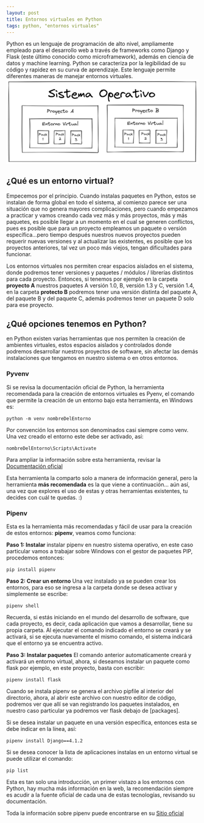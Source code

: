 ```yaml
---
layout: post
title: Entornos virtuales en Python
tags: python, "entornos virtuales"
---
```


Python es un lenguaje de programación de alto nivel, ampliamente empleado para el desarrollo web a través de frameworks como Django y Flask (este último conocido como microframework), además en ciencia de datos y machine learning. Python se caracteriza por la legibilidad de su código y rapidez en su curva de aprendizaje. Este lenguaje permite diferentes maneras de manejar entornos virtuales. 
![Entornos](/images/entornos.png)

## ¿Qué es un entorno virtual?

Empecemos por el principio. Cuando instalas paquetes en Python, estos se instalan de forma global en todo el sistema, al comienzo parece ser una situación que no genera mayores complicaciones, pero cuando empezamos a practicar y vamos creando cada vez más y más proyectos, más y más paquetes, es posible llegar a un momento en el cual se generen conflictos, pues es posible que para un proyecto empleamos un paquete o versión específica...pero tiempo después nuestros nuevos proyectos pueden requerir nuevas versiones y al actualizar las existentes, es posible que los proyectos anteriores, tal vez un poco más viejos, tengan dificultades para funcionar. 

Los entornos virtuales nos permiten crear espacios aislados en el sistema, donde podremos tener versiones y paquetes / módulos / librerías distintos para cada proyecto. Entonces, si tenemos por ejemplo en la carpeta **proyecto A** nuestros paquetes A versión 1.0, B, versión 1.3 y C, versión 1.4, en la carpeta **protecto B** podremos tener una versión distinta del paquete A, del paquete B y del paquete C, además podremos tener un paquete D solo para ese proyecto.

## ¿Qué opciones tenemos en Python?

en Python existen varias herramientas que nos permiten la creación de ambientes virtuales, estos espacios aislados y controlados donde podremos desarrollar nuestros proyectos de software, sin afectar las demás instalaciones que tengamos en nuestro sistema o en otros entornos. 


### Pyvenv

Si se revisa la documentación oficial de Python, la herramienta recomendada para la creación de entornos virtuales es Pyenv, el comando que permite la creación de un entorno bajo esta herramienta, en Windows es: 

~~~ 
python -m venv nombreDelEntorno
~~~ 

Por convención los entornos son denominados casi siempre como venv. Una vez creado el entorno este debe ser activado, así: 

~~~ 
nombreDelEntorno\Scripts\Activate
~~~ 

Para ampliar la información sobre esta herramienta, revisar la [Documentación oficial](https://docs.python.org/es/3/tutorial/venv.html)

Esta herramienta la comparto solo a manera de información general, pero la herramienta **más recomendada** es la que viene a continuación... aún así, una vez que explores el uso de estas y otras herramientas existentes, tu decides con cuál te quedas. :)

### Pipenv

Esta es la herramienta más recomendadas y fácil de usar para la creación de estos entornos: **pipenv**, veamos como funciona:

**Paso 1: Instalar** instalar pipenv en nuestro sistema operativo, en este caso particular vamos a trabajar sobre Windows con el gestor de paquetes PIP, procedemos entonces:

~~~ 
pip install pipenv
~~~ 

**Paso 2: Crear un entorno** Una vez instalado ya se pueden crear los entornos, para eso se ingresa a la carpeta donde se desea activar y simplemente se escribe: 

~~~ 
pipenv shell
~~~ 

Recuerda, si estás iniciando en el mundo del desarrollo de software, que cada proyecto, es decir, cada aplicación que vamos a desarrollar, tiene su propia carpeta. Al ejecutar el comando indicado el entorno se creará y se activará, si se ejecuta nuevamente el mismo comando, el sistema indicará que el entorno ya se encuentra activo. 

**Paso 3: Instalar paquetes** El comando anterior automaticamente creará y activará un entorno virtual, ahora, si deseamos instalar un paquete como flask por ejemplo, en este proyecto, basta con escribir:

~~~ 
pipenv install flask
~~~ 

Cuando se instala pipenv se genera el archivo pipfile al interior del directorio, ahora, al abrir este archivo con nuestro editor de código, podremos ver que allí se van registrando los paquetes instalados, en nuestro caso particular ya podremos ver flask debajo de [packages].

Si se desea instalar un paquete en una versión específica, entonces esta se debe indicar en la línea, así:

~~~ 
pipenv install Django==4.1.2
~~~ 

Si se desea conocer la lista de aplicaciones instalas en un entorno virtual se puede utilizar el comando:

~~~ 
pip list
~~~ 

Esta es tan solo una introducción, un primer vistazo a los entornos con Python, hay mucha más información en la web, la recomendación siempre es acudir a la fuente oficial de cada una de estas tecnologías, revisando su documentación. 

Toda la información sobre pipenv puede encontrarse en su [Sitio oficial](https://pipenv-es.readthedocs.io/es/latest/)

